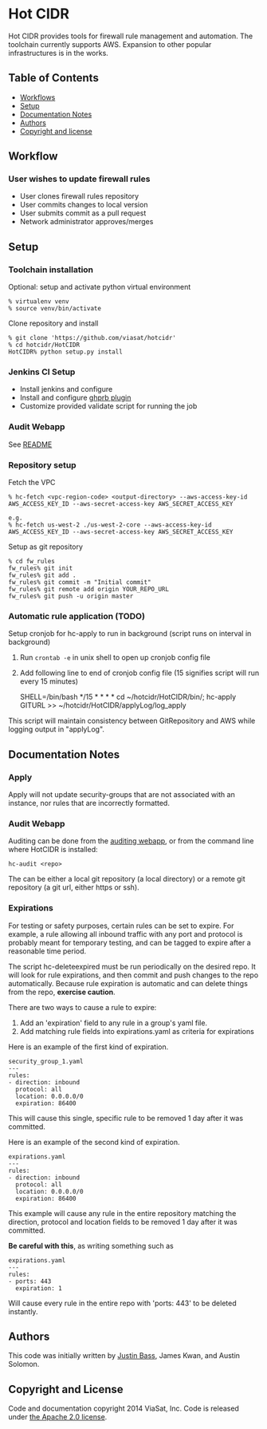 Hot CIDR
========

Hot CIDR provides tools for firewall rule management and automation. The
toolchain currently supports AWS. Expansion to other popular infrastructures
is in the works.

Table of Contents
-----------------

 - [Workflows](#workflow)
 - [Setup](#setup)
 - [Documentation Notes](#documentation-notes)
 - [Authors](#authors)
 - [Copyright and license](#copyright-and-license)

Workflow
--------
### User wishes to update firewall rules
 - User clones firewall rules repository
 - User commits changes to local version
 - User submits commit as a pull request
 - Network administrator approves/merges

Setup
-----
### Toolchain installation
Optional: setup and activate python virtual environment

```
% virtualenv venv
% source venv/bin/activate
```

Clone repository and install

```
% git clone 'https://github.com/viasat/hotcidr'
% cd hotcidr/HotCIDR
HotCIDR% python setup.py install
```


### Jenkins CI Setup
- Install jenkins and configure
- Install and configure [ghprb plugin](https://git.viasat.com/jkwan/ghprb-fork#installation)
- Customize provided validate script for running the job


### Audit Webapp
See [README](audit-webapp/README.md)


### Repository setup
Fetch the VPC

```
% hc-fetch <vpc-region-code> <output-directory> --aws-access-key-id AWS_ACCESS_KEY_ID --aws-secret-access-key AWS_SECRET_ACCESS_KEY

e.g.
% hc-fetch us-west-2 ./us-west-2-core --aws-access-key-id AWS_ACCESS_KEY_ID --aws-secret-access-key AWS_SECRET_ACCESS_KEY

```

Setup as git repository

```
% cd fw_rules
fw_rules% git init
fw_rules% git add .
fw_rules% git commit -m "Initial commit"
fw_rules% git remote add origin YOUR_REPO_URL
fw_rules% git push -u origin master
```


### Automatic rule application (TODO)
Setup cronjob for hc-apply to run in background (script runs on interval in background)

1. Run `crontab -e` in unix shell to open up cronjob config file
   
2. Add following line to end of cronjob config file (15 signifies script will run every 15 minutes)
   
    SHELL=/bin/bash
    */15 * * * * cd ~/hotcidr/HotCIDR/bin/; hc-apply GITURL >> ~/hotcidr/HotCIDR/applyLog/log\_apply

This script will maintain consistency between GitRepository and AWS while logging output in "applyLog".

Documentation Notes
-------
### Apply
Apply will not update security-groups that are not associated with an instance, nor rules that are incorrectly formatted.

### Audit Webapp
Auditing can be done from the [auditing webapp](audit-webapp/README.md), or from the command line where HotCIDR is installed:

    hc-audit <repo>

The <repo> can be either a local git repository (a local directory) or a remote git repository (a git url, either https or ssh).

### Expirations

For testing or safety purposes, certain rules can be set to expire. For example, a rule allowing all inbound traffic with any port and protocol is probably meant for temporary testing, and can be tagged to expire after a reasonable time period.

The script hc-deleteexpired must be run periodically on the desired repo. It will look for rule expirations, and then commit and push changes to the repo automatically. Because rule expiration is automatic and can delete things from the repo, **exercise caution**.

There are two ways to cause a rule to expire:

1. Add an 'expiration' field to any rule in a group's yaml file.
2. Add matching rule fields into expirations.yaml as criteria for expirations

Here is an example of the first kind of expiration.

```
security_group_1.yaml
---
rules:
- direction: inbound
  protocol: all
  location: 0.0.0.0/0
  expiration: 86400
```

This will cause this single, specific rule to be removed 1 day after it was committed.

Here is an example of the second kind of expiration.

```
expirations.yaml
---
rules:
- direction: inbound
  protocol: all
  location: 0.0.0.0/0
  expiration: 86400 
```

This example will cause any rule in the entire repository matching the direction, protocol and location fields to be removed 1 day after it was committed.

**Be careful with this**, as writing something such as

```
expirations.yaml
---
rules:
- ports: 443
  expiration: 1
```

Will cause every rule in the entire repo with 'ports: 443' to be deleted instantly. 


Authors
-------
This code was initially written by [Justin Bass](http://www.justinalanbass.com), James Kwan, and Austin Solomon.


Copyright and License
---------------------
Code and documentation copyright 2014 ViaSat, Inc. Code is released under [the Apache 2.0 license](LICENSE).

